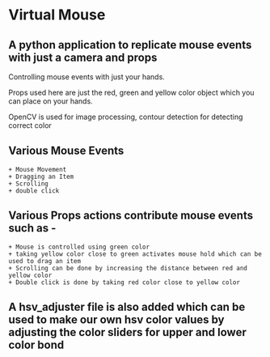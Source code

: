 # Virtual Mouse 

## A python application to replicate mouse events with just a camera and props

Controlling mouse events with just your hands.

Props used here are just the red, green and yellow color object which you can place on your hands.

OpenCV is used for image processing, contour detection for detecting correct color

## Various Mouse Events
    + Mouse Movement
    + Dragging an Item
    + Scrolling
    + double click

## Various Props actions contribute mouse events such as -
    + Mouse is controlled using green color
    + taking yellow color close to green activates mouse hold which can be used to drag an item
    + Scrolling can be done by increasing the distance between red and yellow color
    + Double click is done by taking red color close to yellow color



## A hsv_adjuster file is also added which can be used to make our own hsv color values by adjusting the color sliders for upper and lower color bond